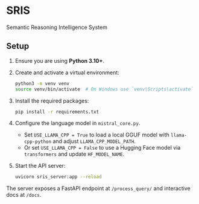 # SRIS
Semantic Reasoning Intelligence System

## Setup

1. Ensure you are using **Python 3.10+**.
2. Create and activate a virtual environment:

   ```bash
   python3 -m venv venv
   source venv/bin/activate  # On Windows use `venv\Scripts\activate`
   ```
3. Install the required packages:

   ```bash
   pip install -r requirements.txt
   ```
4. Configure the language model in `mistral_core.py`.
   - Set `USE_LLAMA_CPP = True` to load a local GGUF model with `llama-cpp-python` and adjust `LLAMA_CPP_MODEL_PATH`.
   - Or set `USE_LLAMA_CPP = False` to use a Hugging Face model via `transformers` and update `HF_MODEL_NAME`.

5. Start the API server:

   ```bash
   uvicorn sris_server:app --reload
   ```

The server exposes a FastAPI endpoint at `/process_query/` and interactive docs at `/docs`.
